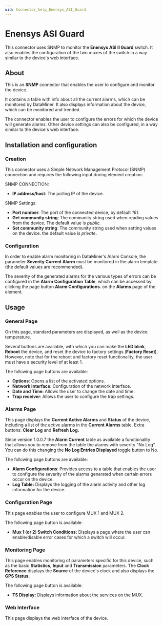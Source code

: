 ```yaml
---
uid: Connector_help_Enensys_ASI_Guard
---
```


# Enensys ASI Guard

This connector uses SNMP to monitor the **Enensys ASI II Guard** switch. It also enables the configuration of the two muxes of the switch in a way similar to the device's web interface.

## About

This is an **SNMP** connector that enables the user to configure and monitor the device.

It contains a table with info about all the current alarms, which can be monitored by DataMiner. It also displays information about the device, which can be monitored and trended.

The connector enables the user to configure the errors for which the device will generate alarms. Other device settings can also be configured, in a way similar to the device's web interface.

## Installation and configuration

### Creation

This connector uses a Simple Network Management Protocol (SNMP) connection and requires the following input during element creation:

SNMP CONNECTION:

- **IP address/host**: The polling IP of the device.

SNMP Settings:

- **Port number**: The port of the connected device, by default *161*.
- **Get community string**: The community string used when reading values from the device. The default value is *public.*
- **Set community string**: The community string used when setting values on the device. the default value is *private*.

### Configuration

In order to enable alarm monitoring in DataMiner's Alarm Console, the parameter **Severity Current Alarm** must be monitored in the alarm template (the default values are recommended).

The severity of the generated alarms for the various types of errors can be configured in the **Alarm Configuration Table**, which can be accessed by clicking the page button **Alarm Configurations.** on the **Alarms** page of the element.

## Usage

### General Page

On this page, standard parameters are displayed, as well as the device temperature.

Several buttons are available, with which you can make the **LED blink**, **Reboot** the device, and reset the device to factory settings (**Factory Reset)**. However, note that for the reboot and factory reset functionality, the user must have a security level of at least 1.

The following page buttons are available:

- **Options**: Opens a list of the activated options.
- **Network interface**: Configuration of the network interface.
- **Date and Time:** Allows the user to change the date and time.
- **Trap receiver**: Allows the user to configure the trap settings.

### Alarms Page

This page displays the **Current Active Alarms** and **Status** of the device, including a list of the active alarms in the **Current Alarms** table. Extra buttons: **Clear Log** and **Refresh Log.**

Since version 1.0.0.7 the **Alarm Current** table as available a functionality that allows you to remove from the table the alarms with severity "No Log". You can do this changing the **No Log Entries Displayed** toggle button to No.

The following page buttons are available:

- **Alarm Configurations**: Provides access to a table that enables the user to configure the severity of the alarms generated when certain errors occur on the device.
- **Log Table:** Displays the logging of the alarm activity and other log information for the device.

### Configuration Page

This page enables the user to configure MUX 1 and MUX 2.

The following page button is available:

- **Mux 1 (or 2) Switch Conditions:** Displays a page where the user can enable/disable error cases for which a switch will occur.

### Monitoring Page

This page enables monitoring of parameters specific for this device, such as the basic **Statistics**, **Input** and **Transmission** parameters. The **Clock Reference** displays the **Source** of the device's clock and also displays the **GPS Status.**

The following page button is available:

- **TS Display:** Displays information about the services on the MUX.

### Web Interface

This page displays the web interface of the device.
